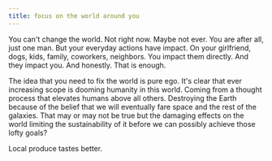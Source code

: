 ```yaml
---
title: focus on the world around you
---
```


You can't change the world. Not right now. Maybe not ever. You are after all, just one man. But your everyday actions have impact. On your girlfriend, dogs, kids, family, coworkers, neighbors.
You impact them directly. And they impact you. And honestly. That is enough. 

The idea that you need to fix the world is pure ego. It's clear that ever increasing scope is dooming humanity in this world. Coming from a thought process that elevates humans above all others. Destroying the Earth because of the belief that we will eventually fare space and the rest of the galaxies. That may or may not be true but the damaging effects on the world limiting the sustainability of it before we can possibly achieve those lofty goals?

Local produce tastes better. 
